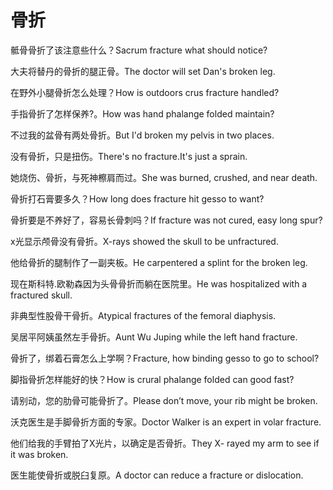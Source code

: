 # 骨折

<p><span class="chinese">骶骨骨折了该注意些什么？</span><span class="english">Sacrum fracture what should notice?</span></p>

<p><span class="chinese">大夫将替丹的骨折的腿正骨。</span><span class="english">The doctor will set Dan's broken leg.</span></p>

<p><span class="chinese">在野外小腿骨折怎么处理？</span><span class="english">How is outdoors crus fracture handled?</span></p>

<p><span class="chinese">手指骨折了怎样保养?。</span><span class="english">How was hand phalange folded maintain?</span></p>

<p><span class="chinese">不过我的盆骨有两处骨折。</span><span class="english">But I'd broken my pelvis in two places.</span></p>

<p><span class="chinese">没有骨折，只是扭伤。</span><span class="english">There's no fracture.It's just a sprain.</span></p>

<p><span class="chinese">她烧伤、骨折，与死神檫肩而过。</span><span class="english">She was burned, crushed, and near death.</span></p>

<p><span class="chinese">骨折打石膏要多久？</span><span class="english">How long does fracture hit gesso to want?</span></p>

<p><span class="chinese">骨折要是不养好了，容易长骨刺吗？</span><span class="english">If fracture was not cured, easy long spur?</span></p>

<p><span class="chinese">x光显示颅骨没有骨折。</span><span class="english">X-rays showed the skull to be unfractured.</span></p>

<p><span class="chinese">他给骨折的腿制作了一副夹板。</span><span class="english">He carpentered a splint for the broken leg.</span></p>

<p><span class="chinese">现在斯科特.欧勒森因为头骨骨折而躺在医院里。</span><span class="english">He was hospitalized with a fractured skull.</span></p>

<p><span class="chinese">非典型性股骨干骨折。</span><span class="english">Atypical fractures of the femoral diaphysis.</span></p>

<p><span class="chinese">吴居平阿姨虽然左手骨折。</span><span class="english">Aunt Wu Juping while the left hand fracture.</span></p>

<p><span class="chinese">骨折了，绑着石膏怎么上学啊？</span><span class="english">Fracture, how binding gesso to go to school?</span></p>

<p><span class="chinese">脚指骨折怎样能好的快？</span><span class="english">How is crural phalange folded can good fast?</span></p>

<p><span class="chinese">请别动，您的肋骨可能骨折了。</span><span class="english">Please don’t move, your rib might be broken.</span></p>

<p><span class="chinese">沃克医生是手脚骨折方面的专家。</span><span class="english">Doctor Walker is an expert in volar fracture.</span></p>

<p><span class="chinese">他们给我的手臂拍了X光片，以确定是否骨折。</span><span class="english">They X- rayed my arm to see if it was broken.</span></p>

<p><span class="chinese">医生能使骨折或脱臼复原。</span><span class="english">A doctor can reduce a fracture or dislocation.</span></p>

